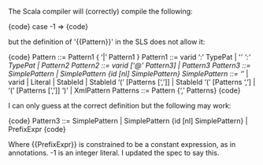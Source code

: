 The Scala compiler will (correctly) compile the following:

{code}
case -1 =>
{code}

but the definition of '{{Pattern}}' in the SLS does not allow it:

{code}
Pattern ::= Pattern1 { ‘|’ Pattern1 }
Pattern1 ::= varid ‘:’ TypePat
           | ‘_’ ‘:’ TypePat
           | Pattern2
Pattern2 ::= varid  [‘@’ Pattern3]
           | Pattern3
Pattern3 ::= SimplePattern
           | SimplePattern {id [nl] SimplePattern}
SimplePattern ::= ‘_’
                | varid
                | Literal
                | StableId
                | StableId ‘(’ [Patterns [‘,’]]
                | StableId ‘(’ [Patterns ‘,’]
                | ‘(’ [Patterns [‘,’]] ‘)’
                | XmlPattern
Patterns ::= Pattern {‘,’ Patterns}
{code}

I can only guess at the correct definition but the following may work:

{code}
Pattern3 ::= SimplePattern
           | SimplePattern {id [nl] SimplePattern}
           | PrefixExpr
{code}

Where {{PrefixExpr}} is constrained to be a constant expression, as in annotations.
-1 is an integer literal. I updated the spec to say this.

